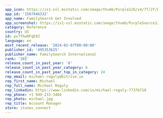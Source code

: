 ```yaml
---
app_icon: https://is1-ssl.mzstatic.com/image/thumb/Purple126/v4/7f/2f/b9/7f2fb920-d756-d007-8a95-0da289a370b2/AppIcon-0-0-1x_U007epad-0-0-85-220.png/1024x1024bb.png
app_id: '1567446332'
app_name: FamilySearch Get Involved
app_screenshot: https://is1-ssl.mzstatic.com/image/thumb/PurpleSource122/v4/12/3a/84/123a84b5-0a17-7f3e-2076-f7f8db75b87f/988ba5db-48c6-44e2-b897-ed7b770a1d96_en-US-snapshotSim_iPhone_12_Pro_Max-CompletionView_1_BD5A37D8-6E08-4771-A2FE-58CE2C48999C.png/1284x2778bb.png
category: Reference
country: US
id: pv7fhw0FqE9Z
language: en
most_recent_release: '2024-02-07T00:00:00'
publisher_id: '495353625'
publisher_name: FamilySearch International
rank: '265'
release_count_in_past_year: '6'
release_count_in_past_year_category: 6
release_count_in_past_year_top_in_category: 24
rep_email: michael.roguly@bitrise.io
rep_first_name: Michael
rep_full_name: Michael Roguly
rep_linkedin: https://www.linkedin.com/in/michael-roguly-77376710
rep_phone: +1 949-233-3404
rep_photo: michael.jpg
rep_title: Account Manager
store: itunes_connect
---
```

